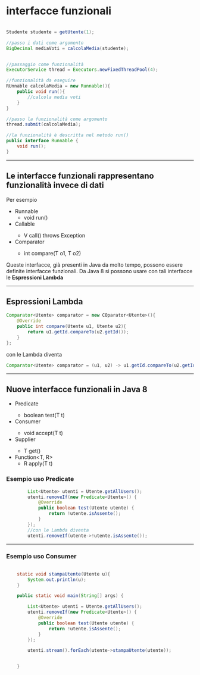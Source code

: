 # interfacce funzionali



```java

Studente studente = getUtente(1);

//passo i dati come argomento
BigDecimal mediaVoti = calcolaMedia(studente);


//passaggio come funzionalità
ExecutorService thread = Executors.newFixedThreadPool(4);

//funzionalità da eseguire
RUnnable calcolaMedia = new Runnable(){
    public void run(){
        //calcola media voti
    }
}

//passo la funzionalità come argomento
thread.submit(calcolaMedia);

//la funzionalità è descritta nel metodo run()
public interface Runnable {
    void run();
}

```

---

## Le interfacce funzionali rappresentano funzionalità invece di dati

Per esempio

* Runnable
  * void run()
* Callable<V>
  * V call() throws Exception
* Comparator<T>
  * int compare(T o1, T o2)

Queste interfacce, già presenti in Java da molto tempo, possono essere definite interfacce funzionali. 
Da Java 8 si possono usare con tali interfacce le **Espressioni Lambda**

---

## Espressioni Lambda

```java
Comparator<Utente> comparator = new COparator<Utente>(){
    @Override
    public int compare(Utente u1, Utente u2){
        return u1.getId.compareTo(u2.getId());
    }
};
```
con le Lambda diventa
```java
Comparator<Utente> comparator = (u1, u2) -> u1.getId.compareTo(u2.getId());
```

---

## Nuove interfacce funzionali in Java 8
* Predicate<T>
  * boolean test(T t)
* Consumer<T>
  * void accept(T t)
* Supplier<T>
  * T get()
* Function<T, R>
  * R apply(T t)

### Esempio uso Predicate<T>

```java
        List<Utente> utenti = Utente.getAllUsers();
        utenti.removeIf(new Predicate<Utente>() {
            @Override
            public boolean test(Utente utente) {
                return !utente.isAssente();
            }
        });
        //con le Lambda diventa
        utenti.removeIf(utente->!utente.isAssente());

```

---

### Esempio uso Consumer<T>

```java

    static void stampaUtente(Utente u){
        System.out.println(u);
    }

    public static void main(String[] args) {

        List<Utente> utenti = Utente.getAllUsers();
        utenti.removeIf(new Predicate<Utente>() {
            @Override
            public boolean test(Utente utente) {
                return !utente.isAssente();
            }
        });

        utenti.stream().forEach(utente->stampaUtente(utente));


    }

```
